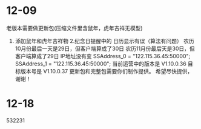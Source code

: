 # 12-09
老版本需要做更新包(压缩文件里含鼠年，虎年吉祥无模型)
1. 添加鼠年和虎年吉祥物
2.纪念日提醒中的 日历显示有误（算法有问题）
  农历10月份最后一天是29日，但客户端算成了30日
  农历11月份最后天是30日，但客户端算成了29日
IP地址没有变
  SSAddress_0 = "122.115.36.45:50000";
  SSAddress_1 = "122.115.36.45:50000";
当前运营中的版本是 V1.10.0.36
目标版本号是 V1.10.0.37
更新包和完整包需要你们制作提供。
希望尽快提供，谢谢！

# 12-18
532231
